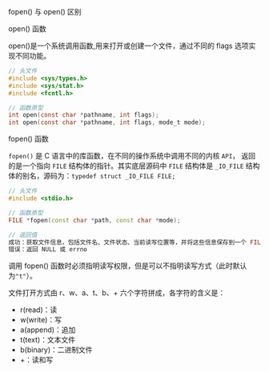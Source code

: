 fopen() 与 open() 区别



open() 函数

open()是一个系统调用函数,用来打开或创建一个文件，通过不同的 flags 选项实现不同功能。

```c
// 头文件
#include <sys/types.h>
#include <sys/stat.h>
#include <fcntl.h>

// 函数原型
int open(const char *pathname, int flags);
int open(const char *pathname, int flags, mode_t mode);

```



fopen() 函数

`fopen()` 是 C 语言中的库函数，在不同的操作系统中调用不同的内核 `API`， 返回的是一个指向 `FILE` 结构体的指针。其实底层源码中 `FILE` 结构体是 `_IO_FILE` 结构体的别名，源码为：`typedef struct _IO_FILE FILE;`

```cpp
// 头文件
#include <stdio.h>

// 函数原型
FILE *fopen(const char *path, const char *mode);

// 返回值
成功：获取文件信息，包括文件名、文件状态、当前读写位置等，并将这些信息保存到一个 FILE 类型的结构体变量中，然后将该变量的地址返回。
错误：返回 NULL 或 errno
```

调用 fopen() 函数时必须指明读写权限，但是可以不指明读写方式（此时默认为`"t"`）。

文件打开方式由 r、w、a、t、b、+ 六个字符拼成，各字符的含义是：

- r(read)：读
- w(write)：写
- a(append)：追加
- t(text)：文本文件
- b(binary)：二进制文件
- +：读和写